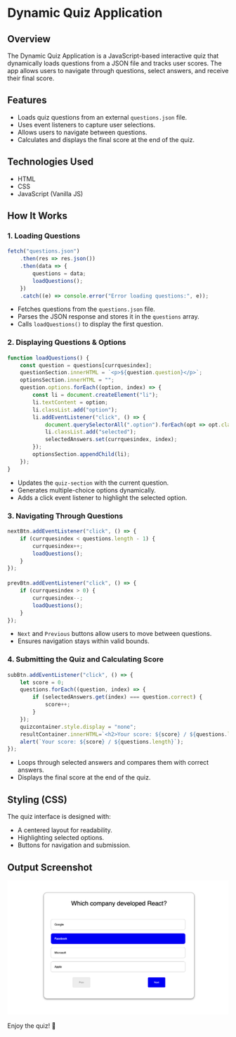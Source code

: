 # Dynamic Quiz Application

## Overview
The Dynamic Quiz Application is a JavaScript-based interactive quiz that dynamically loads questions from a JSON file and tracks user scores. The app allows users to navigate through questions, select answers, and receive their final score.

## Features
- Loads quiz questions from an external `questions.json` file.
- Uses event listeners to capture user selections.
- Allows users to navigate between questions.
- Calculates and displays the final score at the end of the quiz.

## Technologies Used
- HTML
- CSS
- JavaScript (Vanilla JS)

## How It Works

### 1. Loading Questions
```javascript
fetch("questions.json")
    .then(res => res.json())
    .then(data => {
        questions = data;
        loadQuestions();
    })
    .catch((e) => console.error("Error loading questions:", e));
```
- Fetches questions from the `questions.json` file.
- Parses the JSON response and stores it in the `questions` array.
- Calls `loadQuestions()` to display the first question.

### 2. Displaying Questions & Options
```javascript
function loadQuestions() {
    const question = questions[currquesindex];
    questionSection.innerHTML = `<p>${question.question}</p>`;
    optionsSection.innerHTML = "";
    question.options.forEach((option, index) => {
        const li = document.createElement("li");
        li.textContent = option;
        li.classList.add("option");
        li.addEventListener("click", () => {
            document.querySelectorAll(".option").forEach(opt => opt.classList.remove("selected"));
            li.classList.add("selected");
            selectedAnswers.set(currquesindex, index);
        });
        optionsSection.appendChild(li);
    });
}
```
- Updates the `quiz-section` with the current question.
- Generates multiple-choice options dynamically.
- Adds a click event listener to highlight the selected option.

### 3. Navigating Through Questions
```javascript
nextBtn.addEventListener("click", () => {
    if (currquesindex < questions.length - 1) {
        currquesindex++;
        loadQuestions();
    }
});

prevBtn.addEventListener("click", () => {
    if (currquesindex > 0) {
        currquesindex--;
        loadQuestions();
    }
});
```
- `Next` and `Previous` buttons allow users to move between questions.
- Ensures navigation stays within valid bounds.

### 4. Submitting the Quiz and Calculating Score
```javascript
subBtn.addEventListener("click", () => {
    let score = 0;
    questions.forEach((question, index) => {
        if (selectedAnswers.get(index) === question.correct) {
            score++;
        }
    });
    quizcontainer.style.display = "none";
    resultContainer.innerHTML=`<h2>Your score: ${score} / ${questions.length}</h2>`;
    alert(`Your score: ${score} / ${questions.length}`);
});
```
- Loops through selected answers and compares them with correct answers.
- Displays the final score at the end of the quiz.

## Styling (CSS)
The quiz interface is designed with:
- A centered layout for readability.
- Highlighting selected options.
- Buttons for navigation and submission.

## Output Screenshot
![Quiz Output](assets/desktop.png)  


Enjoy the quiz! 🚀